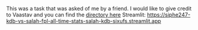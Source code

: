 This was a task that was asked of me by a friend. I would like to give credit to Vaastav and you can find the [directory here](https://github.com/vaastav/Fantasy-Premier-League/tree/46277afda009b340e738336dabc4b0822dd80c57/data/2024-25) 
Streamlit: https://siphe247-kdb-vs-salah-fpl-all-time-stats-salah-kdb-sixufs.streamlit.app

